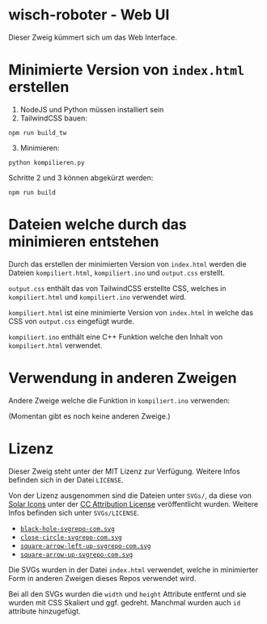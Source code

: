 # wisch-roboter - Web UI

Dieser Zweig kümmert sich um das Web Interface.

# Minimierte Version von `index.html` erstellen

1. NodeJS und Python müssen installiert sein
2. TailwindCSS bauen:

```shell
npm run build_tw
```

3. Minimieren:

```shell
python kompilieren.py
```

Schritte 2 und 3 können abgekürzt werden:

```shell
npm run build
```

# Dateien welche durch das minimieren entstehen

Durch das erstellen der minimierten Version von `index.html` werden die Dateien `kompiliert.html`, `kompiliert.ino` und `output.css` erstellt.

`output.css` enthält das von TailwindCSS erstellte CSS, welches in `kompiliert.html` und `kompiliert.ino` verwendet wird.

`kompiliert.html` ist eine minimierte Version von `index.html` in welche das CSS von `output.css` eingefügt wurde.

`kompiliert.ino` enthält eine C++ Funktion welche den Inhalt von `kompiliert.html` verwendet.

# Verwendung in anderen Zweigen

Andere Zweige welche die Funktion in `kompiliert.ino` verwenden:

(Momentan gibt es noch keine anderen Zweige.)

# Lizenz

Dieser Zweig steht unter der MIT Lizenz zur Verfügung. Weitere Infos befinden sich in der Datei `LICENSE`.

Von der Lizenz ausgenommen sind die Dateien unter `SVGs/`, da diese von [Solar Icons](https://www.svgrepo.com/author/Solar%20Icons/) unter der [CC Attribution License](https://www.svgrepo.com/page/licensing/#CC%20Attribution) veröffentlicht wurden. Weitere Infos befinden sich unter `SVGs/LICENSE`.

- [`black-hole-svgrepo-com.svg`](https://www.svgrepo.com/svg/528043/black-hole)
- [`close-circle-svgrepo-com.svg`](https://www.svgrepo.com/svg/527651/close-circle)
- [`square-arrow-left-up-svgrepo-com.svg`](https://www.svgrepo.com/svg/528650/square-arrow-left-up)
- [`square-arrow-up-svgrepo-com.svg`](https://www.svgrepo.com/svg/528653/square-arrow-up)

Die SVGs wurden in der Datei `index.html` verwendet, welche in minimierter Form in anderen Zweigen dieses Repos verwendet wird.

Bei all den SVGs wurden die `width` und `height` Attribute entfernt und sie wurden mit CSS Skaliert und ggf. gedreht. Manchmal wurden auch `id` attribute hinzugefügt.
